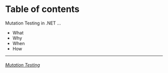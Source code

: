 # Table of contents

Mutation Testing in .NET ...
- What
- Why
- When
- How

---
###### [Mutation Testing](./MutationTesting.md)
